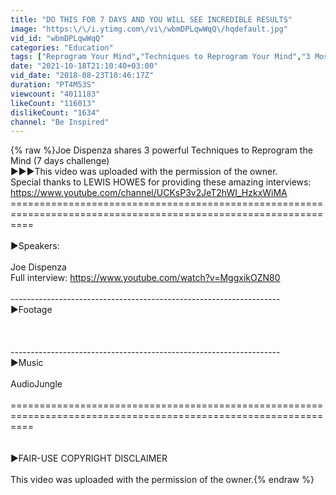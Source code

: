 ```yaml
---
title: "DO THIS FOR 7 DAYS AND YOU WILL SEE INCREDIBLE RESULTS"
image: "https:\/\/i.ytimg.com\/vi\/wbmDPLqwWqQ\/hqdefault.jpg"
vid_id: "wbmDPLqwWqQ"
categories: "Education"
tags: ["Reprogram Your Mind","Techniques to Reprogram Your Mind","3 Most Powerful Techniques to Reprogram Your Mind"]
date: "2021-10-18T21:10:40+03:00"
vid_date: "2018-08-23T10:46:17Z"
duration: "PT4M53S"
viewcount: "4011183"
likeCount: "116013"
dislikeCount: "1634"
channel: "Be Inspired"
---
```

{% raw %}Joe Dispenza shares 3 powerful Techniques to Reprogram the Mind (7 days challenge)<br />►►►This video was uploaded with the permission of the owner.<br />Special thanks to LEWIS HOWES for providing these amazing interviews:<br /><a rel="nofollow" target="blank" href="https://www.youtube.com/channel/UCKsP3v2JeT2hWI_HzkxWiMA">https://www.youtube.com/channel/UCKsP3v2JeT2hWI_HzkxWiMA</a><br />================================================================================================================<br /><br />►Speakers:<br /><br />Joe Dispenza<br />Full interview: <a rel="nofollow" target="blank" href="https://www.youtube.com/watch?v=MggxikOZN80">https://www.youtube.com/watch?v=MggxikOZN80</a><br /><br />-------------------------------------------------------------------<br />►Footage<br /><br /><br /><br />-------------------------------------------------------------------<br />►Music <br /><br />AudioJungle<br /><br />================================================================================================================<br /><br /><br />►FAIR-USE COPYRIGHT DISCLAIMER<br /><br />This video was uploaded with the permission of the owner.{% endraw %}
